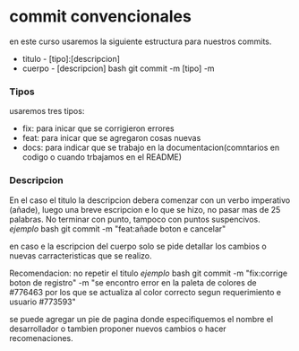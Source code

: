 # commit convencionales
en este curso usaremos la siguiente estructura para nuestros commits.
- titulo - [tipo]:[descripcion]
- cuerpo - [descripcion]
bash
git commit -m [tipo]<desc> -m <des>

### Tipos
usaremos tres tipos:
- fix: para inicar que se corrigieron errores
- feat: para inicar que se agregaron cosas nuevas
- docs: para indicar que se trabajo en la documentacion(comntarios en codigo o cuando trbajamos en el README)
### Descripcion
En el caso el titulo la descripcion debera comenzar con un verbo imperativo (añade), luego una breve escripcion e lo que se hizo, no pasar mas de 25 palabras.
No terminar con punto, tampoco con puntos suspencivos.
*ejemplo*
bash
git commit -m "feat:añade boton e cancelar"

en caso e la escripcion del cuerpo solo se pide detallar los cambios o nuevas carracteristicas que se realizo.

Recomendacion: no repetir el titulo
*ejemplo*
bash
git commit -m "fix:corrige boton de registro" -m "se encontro error en la paleta de colores de #776463 por los que se actualiza al color correcto segun requerimiento e usuario #773593"

se puede agregar un pie de pagina donde especifiquemos el nombre el desarrollador o tambien proponer nuevos cambios o hacer recomenaciones.